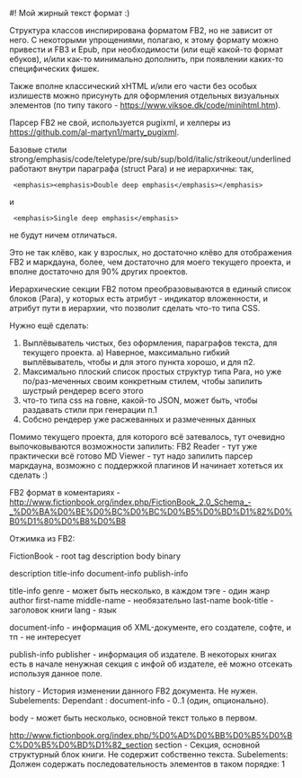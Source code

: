 #! Мой жирный текст формат :)

Структура классов инспирирована форматом FB2, но не зависит от него.
С некоторыми упрощениями, полагаю, к этому формату можно привести и FB3 и Epub,
при необходимости (или ещё какой-то формат ебуков), и/или как-то минимально дополнить,
при появлении каких-то специфических фишек.

Также вполне классический xHTML и/или его части без особых излишеств можно присунуть
для оформления отдельных визуальных элементов (по типу такого - https://www.viksoe.dk/code/minihtml.htm).

Парсер FB2 не свой, используется pugixml, и хелперы из https://github.com/al-martyn1/marty_pugixml.

Базовые стили strong/emphasis/code/teletype/pre/sub/sup/bold/italic/strikeout/underlined
работают внутри параграфа (struct Para) и не иерархичны: так, 
```
 <emphasis><emphasis>Double deep emphasis</emphasis></emphasis>
```
 и 
```
 <emphasis>Single deep emphasis</emphasis>
```
не будут ничем отличаться.

Это не так клёво, как у взрослых, но достаточно клёво для отображения FB2 и маркдауна,
более, чем достаточно для моего текущего проекта, и вполне достаточно для 
90% других проектов.

Иерархические секции FB2 потом преобразовываются в единый список блоков (Para), у которых
есть атрибут - индикатор вложенности, и атрибут пути в иерархии, что позволит
сделать что-то типа CSS.

Нужно ещё сделать:
  1) Выплёвыватель чистых, без оформления, параграфов текста, для текущего проекта.
     а) Наверное, максимально гибкий выплёвыватель, чтобы и для этого пункта хорошо, 
        и для п2.
  2) Максимально плоский список простых структур типа Para, но уже по/раз-меченных своим 
     конкретным стилем, чтобы запилить шустрый рендерер всего этого
  3) что-то типа css на говне, какой-то JSON, может быть, чтобы раздавать стили при генерации п.1
  4) Собсно рендерер уже расжеванных и размеченных данных

Помимо текущего проекта, для которого всё затевалось, тут очевидно выпочковываются 
возможности запилить:
  FB2 Reader  - тут уже практически всё готово
  MD Viewer   - тут надо запилить парсер маркдауна, возможно с поддержкой плагинов
И начинает хотеться их сделать :)



FB2 формат в коментариях - http://www.fictionbook.org/index.php/FictionBook_2.0_Schema_-_%D0%BA%D0%BE%D0%BC%D0%BC%D0%B5%D0%BD%D1%82%D0%B0%D1%80%D0%B8%D0%B8

Отжимка из FB2:

FictionBook - root tag
  description
  body
  binary


description
  title-info
  document-info
  publish-info


title-info
  genre - может быть несколько, в каждом тэге - один жанр
  author
    first-name
    middle-name - необязательно
    last-name
  book-title - заголовок книги
  lang - язык

document-info - информация об XML-документе, его создателе, софте, и тп - не интересует

publish-info
  publisher - информация об издателе. В некоторых книгах есть в начале ненужная секция 
              с инфой об издателе, её можно отсекать используя данное поле.

history - История изменении данного FB2 документа. Не нужен.
  Subelements: 
  Dependant  : document-info - 0..1 (один, опционально).


body - может быть несколько, основной текст только в первом.
<body name="notes">

http://www.fictionbook.org/index.php/%D0%AD%D0%BB%D0%B5%D0%BC%D0%B5%D0%BD%D1%82_section
section - Секция, основной структурный блок книги. Не содержит собственно текста.
  Subelements: Должен содержать последовательность элементов в таком порядке:
               1 <title> - 0..1 (опционально);
               2 <epigraph> - 0..n (любое число, опционально);
               3 <image> - 0..1 (опционально);
               4 <annotation> - 0..1 (опционально);
               5 Один из вариантов,
                 1 либо вложенные секции:
                   <section> - (любое число, обязательно);
                 2 либо произвольный набор (в произвольном количестве) из следующих элементов:
                   p, image, poem, subtitle, cite, empty-line, table
                     p, image, subtitle, empty-line - это всё разные виды p
                     poem, cite, table - это набор из Block, куда также входит Para <p>

  Dependant  : body, section
  Атрибуты
    id (опциональный) - Идентификатор (якорь, метка) для ссылок на данный элемент
    xml:lang (опциональный) - язык.


title - Название книги, главы, стихотворения. Не содержит собственно текста.
  Subelements: p, empty-line
  Dependant  : body, section, poem, stanza

subtitle - !!! не содержит подразделов, только оформление
  Subelements: strong, emphasis, style, a, strikethrough, sub, sup, code, image
  Dependant  : section, cite, stanza, title-info, src-title-info, history

  Аналогичен тэгу "p" - para

image
  Subelements: Нет подчиненных элементов, обычно нет закрывающего тэга (пустой элемент).
  Dependant  : body, section, coverpage, p, v, subtitle, th, td, text-author

text-author - !!! не содержит подразделов, только оформление
  Subelements: strong, emphasis, style, a, strikethrough, sub, sup, code, image

annotation - может находиться в секции
  Subelements: p, poem, cite, subtitle, empty-line, table
  Dependant  : title-info, src-title-info, section

p - !!! не содержит подразделов, только оформление
  Subelements: strong, emphasis, style, a, strikethrough, sub, sup, code, image
  Dependant  : section, title, epigraph, cite, annotation, history

empty-line
  Subelements: Нет подчиненных элементов, нет закрывающего тэга.
  Dependant  : section, annotation, history, title, epigraph, cite

http://www.fictionbook.org/index.php/%D0%AD%D0%BB%D0%B5%D0%BC%D0%B5%D0%BD%D1%82_epigraph
epigraph
  Subelements: Содержит в перечисленном порядке элементы:
    1 Произвольный набор (в произвольном количестве): p, poem, cite, empty-line
    2 text-author - 0..n (любое число, опционально).
  Dependant  : body, section, poem

http://www.fictionbook.org/index.php/%D0%AD%D0%BB%D0%B5%D0%BC%D0%B5%D0%BD%D1%82_poem
poem
  Subelements: Должен содержать последовательность элементов в таком порядке:
    1 <title> 0..1 (опционально) - название;
    2 <epigraph> 0..n (любое число, опционально) - эпиграф;
    3 <stanza> 1..n (любое число, обязательно) - стихотворные строфы;
    4 <text-author> 0..n (любое число, опционально) - автор стиха;
    5 <date> 0..1 (опционально) - дата написания.
  Dependant  : section, cite, epigraph, annotation, history

http://www.fictionbook.org/index.php/%D0%AD%D0%BB%D0%B5%D0%BC%D0%B5%D0%BD%D1%82_cite
cite
  Subelements: Содержит в указанном порядке следующие элементы:
    1 Произвольный набор (в произвольном количестве):
      p, subtitle, empty-line, poem, table
    2 text-author - 0..n (любое число, опционально) - подпись, автор цитируемого текста.
  Dependant  : annotation, epigraph, history, section

stanza - Строфа - стихотворная группа строк, отделенная пустым промежутком от остальных строк.
  Subelements: Должен содержать последовательность элементов в таком порядке:
               1 <title> 0..1 (опционально);
               2 <subtitle> 0..1 (опционально);
               3 <v> 1..n (любое число, обязательно).
  Dependant  : poem

v - Строка стихотворения (стих) - !!! не содержит подразделов, только оформление
  Subelements: strong, emphasis, style, a, strikethrough, sub, sup, code, image
  Dependant  : stanza

code - Предназначен для оформления терминов, строк программного кода и подобных фрагментов текста, обычно отображаемых шрифтом фиксированной ширины.
  Subelements: 
  Dependant  : 
  Sample     : <p><code>if (user.loggedIn) {</code></p>
               Но так мало кто делает

  Subelements: 
  Dependant  : 

http://www.fictionbook.org/index.php/%D0%AD%D0%BB%D0%B5%D0%BC%D0%B5%D0%BD%D1%82_table
table
  Атрибуты
    id (опциональный) - Идентификатор (якорь, метка) для ссылок на данный элемент
    style (опциональный) - стиль таблицы
  Подчиненные элементы
    Должен содержать элементы:
    <tr> 1..n (любое число, один обязательно).

http://www.fictionbook.org/index.php/%D0%AD%D0%BB%D0%B5%D0%BC%D0%B5%D0%BD%D1%82_tr
tr
  Атрибуты
    align (опциональный) - вырабнивание "left"/"right"/"center"
  Подчиненные элементы
    Произвольный набор (в произвольном количестве) из следующих элементов:
    <th>;
    <td>.

http://www.fictionbook.org/index.php/%D0%AD%D0%BB%D0%B5%D0%BC%D0%B5%D0%BD%D1%82_th
th
  Атрибуты
    id (опциональный);
    style (опциональный);
    colspan (опциональный);
    rowspan (опциональный);
    align (опциональный) - "left"/"right"/"center"
    valign (опциональный) - "top"/"middle"/"bottom"
    xml:lang (опциональный) - язык.
  Подчиненные элементы
    Аналогично <p>

http://www.fictionbook.org/index.php/%D0%AD%D0%BB%D0%B5%D0%BC%D0%B5%D0%BD%D1%82_td
td
  Атрибуты
    id (опциональный);
    style (опциональный);
    colspan (опциональный);
    rowspan (опциональный);
    align (опциональный) - "left"/"right"/"center"
    valign (опциональный) - "top"/"middle"/"bottom"
    xml:lang (опциональный) - язык.
  Подчиненные элементы
    Аналогично <p>

th/td - аналогичны <p>, но есть доп атрибуты
    В ячейке таблицы может быть несколько <p>, но в FB2 вроде th/td и есть как один <p>

sub, sup, history - удаляем.
a - удаляем, если текст в []

table - удаляем, не умеем с ними работать

Элементы нижнего уровня, без подразделов, только оформление.
p, v, subtitle, empty-line, text-author - по факту - это одно и то же.


strong
emphasis
style
a
strikethrough
sub
sup
code
image
```
   <empty-line/>
   <p>Some text <image l:href="#img_3"/> more text</p>
   <empty-line/>
   <p><strong>Рис. 1.1.</strong> <emphasis>Взаимоотношения между различными стандартами UNIX и C</emphasis></p>
   <p>В 2008 году  <emphasis>The New York Times</emphasis>, проделал</p>
```